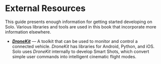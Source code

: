 # External Resources

This guide presents enough information for getting started developing on Solo. Various libraries and tools are used in this book that incorporate more information elsewhere.

* _**[DroneKit](http://dronekit.io/)**_ &mdash; A toolkit that can be used to monitor and control a connected vehicle. *DroneKit* has libraries for Android, Python, and iOS. Solo uses *DroneKit* internally to develop Smart Shots, which convert simple user commands into intelligent cinematic flight modes.
